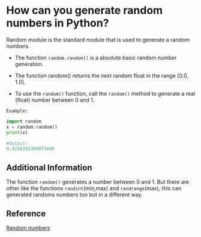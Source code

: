 # How can you generate random numbers in Python?

Random module is the standard module that is used to generate a random numbers.

* The function `random.random()` is a absolute basic random number generation.

* The function random() returns the next random float in the range [0.0, 1.0].
  
* To use the `random()` function, call the `random()` method to generate a real (float) number between 0 and 1.

`Example:`

```python
import random
x = random.random()
print(x) 

#Output:
0.4218281360071646
```

## Additional Information

The function `random()`  generates a number between 0 and 1. But there are other like the functions `randint`(min,max) and `randrange`(max), this can generated randoms numbers too but in a different way.

## Reference

[Random numbers](https://pythonprogramminglanguage.com/randon-numbers/)
